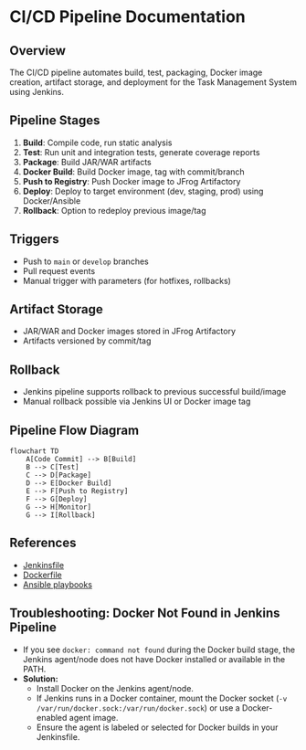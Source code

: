 # CI/CD Pipeline Documentation

## Overview
The CI/CD pipeline automates build, test, packaging, Docker image creation, artifact storage, and deployment for the Task Management System using Jenkins.

## Pipeline Stages
1. **Build**: Compile code, run static analysis
2. **Test**: Run unit and integration tests, generate coverage reports
3. **Package**: Build JAR/WAR artifacts
4. **Docker Build**: Build Docker image, tag with commit/branch
5. **Push to Registry**: Push Docker image to JFrog Artifactory
6. **Deploy**: Deploy to target environment (dev, staging, prod) using Docker/Ansible
7. **Rollback**: Option to redeploy previous image/tag

## Triggers
- Push to `main` or `develop` branches
- Pull request events
- Manual trigger with parameters (for hotfixes, rollbacks)

## Artifact Storage
- JAR/WAR and Docker images stored in JFrog Artifactory
- Artifacts versioned by commit/tag

## Rollback
- Jenkins pipeline supports rollback to previous successful build/image
- Manual rollback possible via Jenkins UI or Docker image tag

## Pipeline Flow Diagram
```mermaid
flowchart TD
    A[Code Commit] --> B[Build]
    B --> C[Test]
    C --> D[Package]
    D --> E[Docker Build]
    E --> F[Push to Registry]
    F --> G[Deploy]
    G --> H[Monitor]
    G --> I[Rollback]
```

## References
- [Jenkinsfile](../jenkins/Jenkinsfile)
- [Dockerfile](../docker/Dockerfile)
- [Ansible playbooks](../ansible/playbooks/)

## Troubleshooting: Docker Not Found in Jenkins Pipeline

- If you see `docker: command not found` during the Docker build stage, the Jenkins agent/node does not have Docker installed or available in the PATH.
- **Solution:**
  - Install Docker on the Jenkins agent/node.
  - If Jenkins runs in a Docker container, mount the Docker socket (`-v /var/run/docker.sock:/var/run/docker.sock`) or use a Docker-enabled agent image.
  - Ensure the agent is labeled or selected for Docker builds in your Jenkinsfile. 